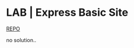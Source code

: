 # LAB | Express Basic Site

[REPO](https://github.com/ironhack-labs/lab-express-basic-site)

no solution..